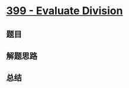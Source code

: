 # [399 - Evaluate Division](https://leetcode.com/problems/evaluate-division/)

## 题目


## 解题思路


## 总结


